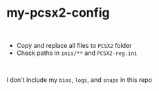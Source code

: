 # my-pcsx2-config

<br>

- Copy and replace all files to `PCSX2` folder
- Check paths in `inis/**` and `PCSX2-reg.ini`

<br>

I don't include my `bios`, `logs`, and `snaps` in this repo

